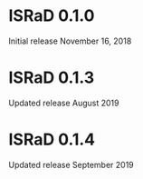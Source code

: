 # ISRaD 0.1.0
Initial release November 16, 2018

# ISRaD 0.1.3
Updated release August 2019

# ISRaD 0.1.4
Updated release September 2019
